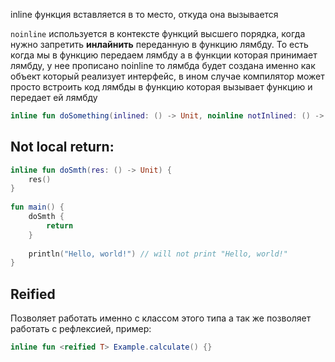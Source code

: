 inline функция вставляется в то место, откуда она вызывается 

`noinline` используется в контексте функций высшего порядка, когда нужно запретить **инлайнить** переданную в функцию лямбду. То есть когда мы в функцию передаем лямбду а в функции которая принимает лямбду, у нее прописано noinline то лямбда будет создана именно как объект который реализует интерфейс, в ином случае компилятор может просто встроить код лямбды в функцию которая вызывает функцию и передает ей лямбду 
```Kotlin
inline fun doSomething(inlined: () -> Unit, noinline notInlined: () -> Unit) {  }
```

## Not local return:
```Kotlin
inline fun doSmth(res: () -> Unit) {  
    res()  
}  
  
fun main() {  
    doSmth {  
        return  
    }  
  
    println("Hello, world!") // will not print "Hello, world!"
}
```

## Reified 
Позволяет работать именно с классом этого типа а так же позволяет работать с рефлексией, пример: 
```Kotlin
inline fun <reified T> Example.calculate() {}
```


